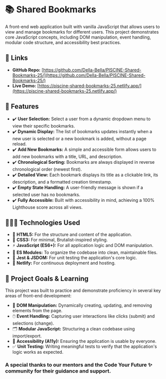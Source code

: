 # 📚 Shared Bookmarks

A front-end web application built with vanilla JavaScript that allows users to view and manage bookmarks for different users. This project demonstrates core JavaScript concepts, including DOM manipulation, event handling, modular code structure, and accessibility best practices.

## 🔗 Links

*   **GitHub Repo:** [https://github.com/Della-Bella/PISCINE-Shared-Bookmarks-25/](https://github.com/Della-Bella/PISCINE-Shared-Bookmarks-25/)
*   **Live Demo:** [https://piscine-shared-bookmarks-25.netlify.app/](https://piscine-shared-bookmarks-25.netlify.app/)

## 📌 Features

*   ✔️ **User Selection:** Select a user from a dynamic dropdown menu to view their specific bookmarks.
*   ✔️ **Dynamic Display:** The list of bookmarks updates instantly when a new user is selected or a new bookmark is added, without a page reload.
*   ✔️ **Add New Bookmarks:** A simple and accessible form allows users to add new bookmarks with a title, URL, and description.
*   ✔️ **Chronological Sorting:** Bookmarks are always displayed in reverse chronological order (newest first).
*   ✔️ **Detailed View:** Each bookmark displays its title as a clickable link, its description, and a formatted creation timestamp.
*   ✔️ **Empty State Handling:** A user-friendly message is shown if a selected user has no bookmarks.
*   ✔️ **Fully Accessible:** Built with accessibility in mind, achieving a 100% Lighthouse score across all views.

## 👩🏻‍💻 Technologies Used

*   📄 **HTML5:** For the structure and content of the application.
*   🎨 **CSS3:** For minimal, Brutalist-inspired styling.
*   ⚡ **JavaScript (ES6+):** For all application logic and DOM manipulation.
*   🧩 **ES Modules:** To organize the codebase into clean, maintainable files.
*   🧪 **Jest & JSDOM:** For unit testing the application's core logic.
*   🚀 **Netlify:** For continuous deployment and hosting.

## 🎯 Project Goals & Learning

This project was built to practice and demonstrate proficiency in several key areas of front-end development:

*   🔧 **DOM Manipulation:** Dynamically creating, updating, and removing elements from the page.
*   🖱️ **Event Handling:** Capturing user interactions like clicks (submit) and selections (change).
*   🗂️ **Modular JavaScript:** Structuring a clean codebase using import/export.
*   🤝 **Accessibility (A11y):** Ensuring the application is usable by everyone.
*   ✅ **Unit Testing:** Writing meaningful tests to verify that the application's logic works as expected.
   

### A special thanks to our mentors and the Code Your Future ✨ community for their guidance and support.
